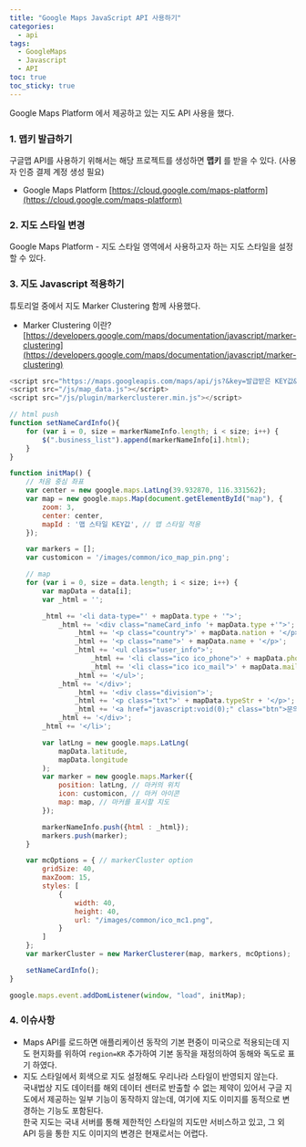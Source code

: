 ```yaml
---
title: "Google Maps JavaScript API 사용하기"
categories:
  - api
tags:
  - GoogleMaps
  - Javascript
  - API
toc: true
toc_sticky: true
---
```


Google Maps Platform 에서 제공하고 있는 지도 API 사용을 했다.


### 1. 맵키 발급하기
구글맵 API를 사용하기 위해서는 해당 프로젝트를 생성하면 **맵키** 를 받을 수 있다.
(사용자 인증 결제 계정 생성 필요)

- Google Maps Platform 
[https://cloud.google.com/maps-platform](https://cloud.google.com/maps-platform)


### 2. 지도 스타일 변경
Google Maps Platform - 지도 스타일 영역에서 사용하고자 하는 지도 스타일을 설정 할 수 있다.


### 3. 지도 Javascript 적용하기

튜토리얼 중에서 지도 Marker Clustering 함께 사용했다.


- Marker Clustering 이란? 
[https://developers.google.com/maps/documentation/javascript/marker-clustering](https://developers.google.com/maps/documentation/javascript/marker-clustering)


```javascript
<script src="https://maps.googleapis.com/maps/api/js?&key=발급받은 KEY값&sensor=false&region=KR"></script>
<script src="/js/map_data.js"></script>
<script src="/js/plugin/markerclusterer.min.js"></script>

// html push
function setNameCardInfo(){
    for (var i = 0, size = markerNameInfo.length; i < size; i++) {
        $(".business_list").append(markerNameInfo[i].html);
    }
}

function initMap() {
    // 처음 중심 좌표
    var center = new google.maps.LatLng(39.932870, 116.331562);
    var map = new google.maps.Map(document.getElementById("map"), {
        zoom: 3,
        center: center,
        mapId : '맵 스타일 KEY값', // 맵 스타일 적용
    });

    var markers = [];
    var customicon = '/images/common/ico_map_pin.png';

    // map
    for (var i = 0, size = data.length; i < size; i++) {
        var mapData = data[i];
        var _html = '';

        _html += '<li data-type="' + mapData.type + '">';
            _html += '<div class="nameCard_info '+ mapData.type +'">';
                _html += '<p class="country">' + mapData.nation + '</p>';
                _html += '<p class="name">' + mapData.name + '</p>';
                _html += '<ul class="user_info">';
                    _html += '<li class="ico ico_phone">' + mapData.phone + '</li>';
                    _html += '<li class="ico ico_mail">' + mapData.mail + '</li>';
                _html += '</ul>';
            _html += '</div>';
                _html += '<div class="division">';
                _html += '<p class="txt">' + mapData.typeStr + '</p>';
                _html += '<a href="javascript:void(0);" class="btn">문의</a>';
            _html += '</div>';
        _html += '</li>';

        var latLng = new google.maps.LatLng(
            mapData.latitude,
            mapData.longitude
        );
        var marker = new google.maps.Marker({
            position: latLng, // 마커의 위치
            icon: customicon, // 마커 아이콘
            map: map, // 마커를 표시할 지도
        });

        markerNameInfo.push({html : _html});
        markers.push(marker);
    }

    var mcOptions = { // markerCluster option
        gridSize: 40,
        maxZoom: 15,
        styles: [
            {
                width: 40,
                height: 40,
                url: "/images/common/ico_mc1.png",
            }
        ]
    };
    var markerCluster = new MarkerClusterer(map, markers, mcOptions);

    setNameCardInfo();
}

google.maps.event.addDomListener(window, "load", initMap);

```


### 4. 이슈사항

- Maps API를 로드하면 애플리케이션 동작의 기본 편중이 미국으로 적용되는데 지도 현지화를 위하여 <code>region=KR</code> 추가하여 기본 동작을 재정의하여 동해와 독도로 표기 하였다.
- 지도 스타일에서 회색으로 지도 설정해도 우리나라 스타일이 반영되지 않는다.     
국내법상 지도 데이터를 해외 데이터 센터로 반출할 수 없는 제약이 있어서 구글 지도에서 제공하는 일부 기능이 동작하지 않는데, 여기에 지도 이미지를 동적으로 변경하는 기능도 포함된다.  
한국 지도는 국내 서버를 통해 제한적인 스타일의 지도만 서비스하고 있고, 그 외 API 등을 통한 지도 이미지의 변경은 현재로서는 어렵다.  